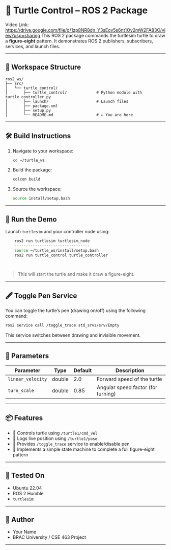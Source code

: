 # 🐢 Turtle Control – ROS 2 Package
Video Link:  https://drive.google.com/file/d/1zp8NR8dn_Y3sEov5s6nt1Ov2mW2FA83O/view?usp=sharing
This ROS 2 package commands the turtlesim turtle to draw a **figure-eight** pattern. It demonstrates ROS 2 publishers, subscribers, services, and launch files.

---

## 📁 Workspace Structure

```
ros2_ws/
├── src/
│   └── turtle_control/
│       ├── turtle_control/             # Python module with turtle_controller.py
│       ├── launch/                     # Launch files
│       ├── package.xml
│       ├── setup.py
│       └── README.md                   # ← You are here
```

---

## 🛠️ Build Instructions

1. Navigate to your workspace:
   ```bash
   cd ~/turtle_ws
   ```

2. Build the package:
   ```bash
   colcon build 
   ```

3. Source the workspace:
   ```bash
   source install/setup.bash
   ```

---

## 🚀 Run the Demo

Launch `turtlesim` and your controller node using:

```bash
	ros2 run turtlesim turtlesim_node
	---------------------------------
	source ~/turtle_ws/install/setup.bash
	ros2 run turtle_control turtle_controller

	
```

> This will start the turtle and make it draw a figure-eight.

---

## 🖋️ Toggle Pen Service

You can toggle the turtle’s pen (drawing on/off) using the following command:

```bash
ros2 service call /toggle_trace std_srvs/srv/Empty
```

This service switches between drawing and invisible movement.

---

## 🔧 Parameters

| Parameter                | Type    | Default | Description                          |
|--------------------------|---------|---------|--------------------------------------|
| `linear_velocity`        | double  | 2.0     | Forward speed of the turtle          |
| `turn_scale`             | double  | 0.85    | Angular speed factor (for turning)   |

---

## 📦 Features

- 🐢 Controls turtle using `/turtle1/cmd_vel`
- 📍 Logs live position using `/turtle1/pose`
- 🔁 Provides `/toggle_trace` service to enable/disable pen
- 🧠 Implements a simple state machine to complete a full figure-eight pattern

---

## 🧪 Tested On

- Ubuntu 22.04
- ROS 2 Humble
- `turtlesim`

---

## 👤 Author

- Your Name  
- BRAC University / CSE 463 Project

---

